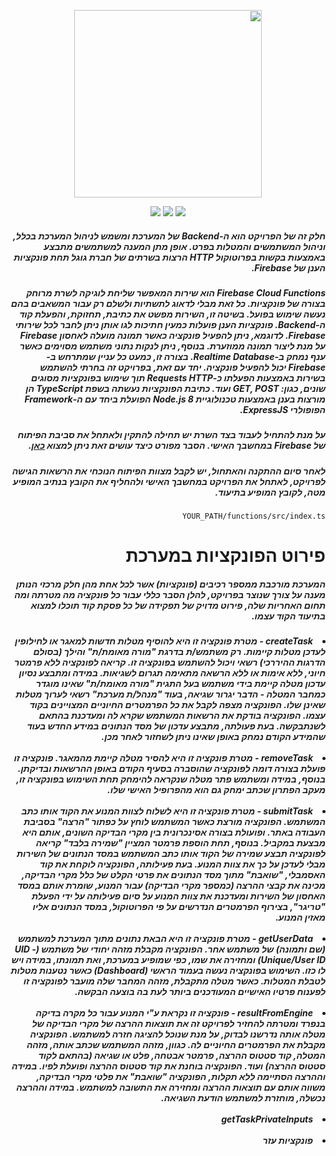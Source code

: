 <div dir="rtl">
  <p align="center">
    <a href="https://asmlearn.com/"><img src="https://i.imagesup.co/images2/42354bf8b1da4e293ec1f2fe01d6c83fadf50eb8.png" width="300"></a>
  </p>
<p align="center">
   <a href="https://firebase.google.com/docs/web/setup?authuser=0#from-the-cdn/"><img src="https://img.shields.io/badge/Firebase-v7.19.0-blue"></a>
   <a href="https://nodejs.org/en/docs/"><img src="https://img.shields.io/badge/Node.js-8-lightorange"></a>
   <a href="https://expressjs.com/"><img src="https://img.shields.io/badge/ExpressJS-v4.x-lightgrey"></a>
</p>
 <h5>
   חלק זה של הפרויקט הוא ה-Backend של המערכת ומשמש לניהול המערכת בכלל, וניהול המשתמשים והמטלות בפרט. אופן מתן המענה למשתמשים מתבצע באמצעות בקשות בפרוטוקול HTTP הרצות בשרתים של חברת גוגל תחת פונקציות הענן של Firebase. 
 </h5>
  <h5>
    Firebase Cloud Functions הוא שירות המאפשר שליחת לוגיקה לשרת מרוחק בצורה של פונקציות. כל זאת מבלי לדאוג לתשתיות ולשלם רק עבור המשאבים בהם נעשה שימוש בפועל. בשיטה זו, השירות מפשט את כתיבת, תחזוקת, והפעלת קוד ה-Backend.
פונקציות הענן פועלות כמעין חתיכות לגו אותן ניתן לחבר לכל שירותי Firebase. לדוגמא, ניתן להפעיל פונקציה כאשר תמונה מועלה לאחסון Firebase על מנת ליצור תמונה ממוזערת. בנוסף, ניתן לנקות נתוני משתמש מסוימים כאשר ענף נמחק ב-Realtime Database. בצורה זו, כמעט כל עניין שמתרחש ב- Firebase יכול להפעיל פונקציה. 
יחד עם זאת, בפרויקט זה בחרתי להשתמש בשירות באמצעות הפעלתו כ-Requests HTTP תוך שימוש בפונקציות מסוגים שונים, כגון: GET, POST ועוד. כתיבת הפונקציות נעשתה בשפת TypeScript הן מורצות בענן באמצעות טכנולוגיית Node.js 8 הפועלת ביחד עם ה-Framework הפופולרי ExpressJS.
  </h5>
  <h5>על מנת להתחיל לעבוד בצד השרת יש תחילה להתקין ולאתחל את סביבת הפיתוח של Firebase במחשבך האישי. הסבר מפורט כיצד עושים זאת ניתן למצוא <a href="https://firebase.google.com/docs/functions/get-started?hl=en">כאן</a>.</h5>
  <h5>לאחר סיום ההתקנה והאתחול, יש לקבל מצוות הפיתוח הנוכחי את הרשאות הגישה לפרויקט, לאתחל את הפרויקט במחשבך האישי ולהחליף את הקובץ בנתיב המופיע מטה, לקובץ המופיע בתיעוד.</h5>
 
  ```
  YOUR_PATH/functions/src/index.ts
  ```
    
 # פירוט הפונקציות במערכת
 <h5>המערכת מורכבת ממספר רכיבים (פונקציות) אשר לכל אחת מהן חלק מרכזי הנותן מענה על צורך שנוצר בפרויקט, להלן הסבר כללי עבור כל פונקציה מה מטרתה ומה תחום האחריות שלה, פירוט מדויק של תפקידה של כל פסקת קוד תוכלו למצוא בתיעוד הקוד עצמו.</h5>
 <h5>
  <li>createTask - מטרת פונקציה זו היא להוסיף מטלות חדשות למאגר או לחילופין לעדכן מטלות קיימות. רק משתמש/ת בדרגת "מורה מאומת/ת" והילך (בסולם הדרגות ההיררכי) רשאי ויכול להשתמש בפונקציה זו. קריאה לפונקציה ללא פרמטר חיוני, ללא אימות או ללא הרשאה מתאימה תגרום לשגיאות. במידה ומתבצע נסיון עדכון מטלה קיימת בידי משתמש בעל התגית "מורה מאומת/ת" שאינו מוגדר כמחבר המטלה - הדבר יגרור שגיאה, בעוד "מנהל/ת מערכת" רשאי לערוך מטלות שאינן שלו. הפונקציה מצפה לקבל את כל הפרמטרים החיוניים המצויינים בקוד עצמו. הפונקציה בודקת את הרשאות המשתמש שקרא לה ומעדכנת בהתאם לשנתבקשה. בעת פעולתה, מתבצע עדכון של מסד הנתונים במידע החדש בעוד שהמידע הקודם נמחק באופן שאינו ניתן לשחזור לאחר מכן.</li>
  <br/>
  <li>removeTask - מטרת פונקציה זו היא להסיר מטלה קיימת מהמאגר. פונקציה זו פועלת בצורה דומה לפונקציה שהוסברה בסעיף הקודם באופן ההרשאות ובדיקתן. בנוסף, במידה ומשתמש פתר מטלה שנקראה להימחק תחת השימוש בפונקציה זו, מעקב הפתרון שכתב ימחק גם הוא מהפרופיל האישי שלו.</li>
  <br/>
  <li>submitTask - מטרת פונקציה זו היא לשלוח לצוות המנוע את הקוד אותו כתב המשתמש. הפונקציה מורצת כאשר המשתמש לוחץ על כפתור "הרצה" בסביבת העבודה באתר. ופועולת בצורה אסינכרונית בין מקרי הבדיקה השונים, אותם היא מבצעת במקביל. בנוסף, תחת הוספת פרמטר המציין "שמירה בלבד" קריאה לפונקציה תבצע שמירה של הקוד אותו כתב המשתמש במסד הנתונים של השירות מבלי לעדכן על כך את צוות המנוע. בעת פעילותה, הפונקציה לוקחת את קוד האסמבלי, "שואבת" מתוך מסד הנתונים את פרטי הקלט של כלל מקרי הבדיקה, מכינה את קבצי ההרצה (כמספר מקרי הבדיקה) עבור המנוע, שומרת אותם במסד האחסון של השירות ומעדכנת את צוות המנוע על סיום פעילותה על ידי הפעלת "טריגר", בצירוף הפרמטרים הנדרשים על פי הפרוטוקול, במסד הנתונים  אליו מאזין המנוע.</li>
   <br/>
  <li>getUserData - מטרת פונקציה זו היא הבאת נתונים מתוך המערכת למשתמש (שם ותמונה) של משתמש אחר. הפונקציה מקבלת מזהה יחודי של משתמש (UID - Unique/User ID) ומחזירה את שמו, כפי שמופיע במערכת, ואת תמונתו, במידה ויש לו כזו. השימוש בפונקציה נעשה בעמוד הראשי (Dashboard) כאשר נטענות מטלות לטבלת המטלות. כאשר מטלה מתקבלת, מזהה המחבר שלה מועבר לפונקציה זו לפענוח פרטיו האישיים המעודכנים ביותר לעת בה בוצעה הבקשה.</li>
   <br/>
  <li>resultFromEngine - פונקציה זו נקראת ע"י המנוע עבור כל מקרה בדיקה בנפרד ומטרתה להחזיר לפרויקט זה את תוצאות ההרצה של מקרי הבדיקה של מטלה אותה נדרשנו לבדוק, על מנת שנוכל להציגה חזרה למשתמש. הפונקציה מקבלת את הפרמטרים החיוניים לה. כגוון, מזהה המשתמש שכתב אותה, מזהה המטלה, קוד סטטוס ההרצה, פרמטר אבטחה, פלט או שגיאה (בהתאם לקוד סטטוס ההרצה) ועוד. הפונקציה בוחנת את קוד סטטוס ההרצה ופועלת לפיו. במידה וההרצה הסתיימה ללא תקלות, הפונקציה "שואבת" את פלטי מקרי הבדיקה, משווה אותם עם תוצאות ההרצה ומחזירה את התשובה למשתמש. במידה וההרצה נכשלה,  מוחזרת למשתמש הודעת השגיאה.</li>
   <br/>
  <li>getTaskPrivateInputs</li>
   <br/>
  <li>פונקציות עזר</li>
</h5>
</div>
